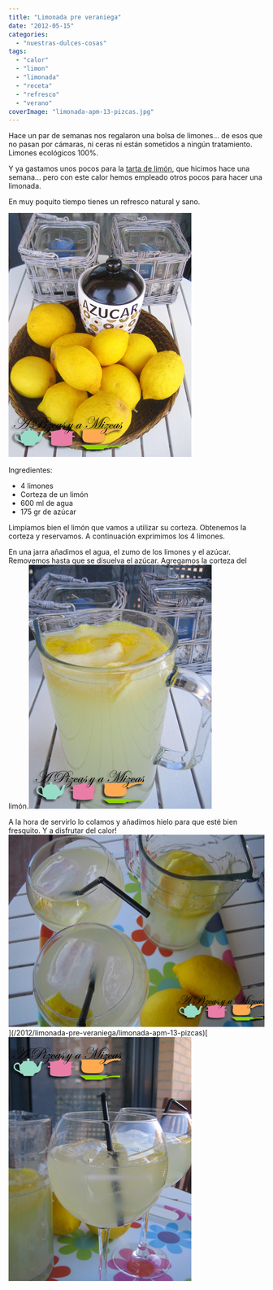 ```yaml
---
title: "Limonada pre veraniega"
date: "2012-05-15"
categories:
  - "nuestras-dulces-cosas"
tags:
  - "calor"
  - "limon"
  - "limonada"
  - "receta"
  - "refresco"
  - "verano"
coverImage: "limonada-apm-13-pizcas.jpg"
---
```


Hace un par de semanas nos regalaron una bolsa de limones... de esos que no pasan por cámaras, ni ceras ni están sometidos a ningún tratamiento. Limones ecológicos 100%.

Y ya gastamos unos pocos para la [tarta de limón](/2012/tarta-de-limon), que hicimos hace una semana... pero con este calor hemos empleado otros pocos para hacer una limonada.

En muy poquito tiempo tienes un refresco natural y sano.

![](images/limonada-apm-6-pizcas.jpg "limonada apm (6) (pizcas)")

Ingredientes:

- 4 limones
- Corteza de un limón
- 600 ml de agua
- 175 gr de azúcar

Limpiamos bien el limón que vamos a utilizar su corteza. Obtenemos la corteza y reservamos. A continuación exprimimos los 4 limones.

En una jarra añadimos el agua, el zumo de los limones y el azúcar. Removemos hasta que se disuelva el azúcar. Agregamos la corteza del limón.![](images/limonada-apm-9-pizcas.jpg "limonada apm (9) (pizcas)")

A la hora de servirlo lo colamos y añadimos hielo para que esté bien fresquito. Y a disfrutar del calor!![](images/limonada-apm-13-pizcas.jpg "limonada apm (13) (pizcas)")](/2012/limonada-pre-veraniega/limonada-apm-13-pizcas)[![](images/limonada-apm-14-pizcas.jpg "limonada apm (14) (pizcas)")
